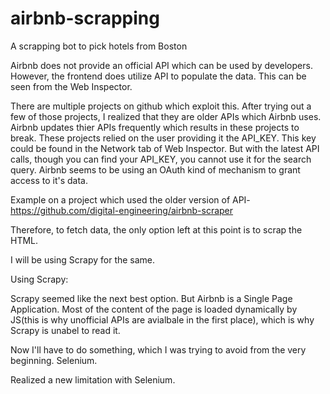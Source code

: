 # airbnb-scrapping
A scrapping bot to pick hotels from Boston


Airbnb does not provide an official API which can be used by developers. However, the frontend does utilize API to populate the data. This can be seen from the Web Inspector.

There are multiple projects on github which exploit this. After trying out a few of those projects, I realized that they are older APIs which Airbnb uses. Airbnb updates thier APIs frequently which results in these projects to break. These projects relied on the user providing it the API_KEY. This key could be found in the Network tab of Web Inspector. But with the latest API calls, though you can find your API_KEY, you cannot use it for the search query. Airbnb seems to be using an OAuth kind of mechanism to grant access to it's data.

Example on a project which used the older version of API- https://github.com/digital-engineering/airbnb-scraper

Therefore, to fetch data, the only option left at this point is to scrap the HTML.


I will be using Scrapy for the same.


Using Scrapy:

Scrapy seemed like the next best option. But Airbnb is a Single Page Application. Most of the content of the page is loaded dynamically by JS(this is why unofficial APIs are avialbale in the first place), which is why Scrapy is unabel to read it.


Now I'll have to do something, which I was trying to avoid from the very beginning.
Selenium.



Realized a new limitation with Selenium. 